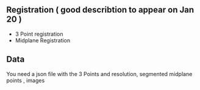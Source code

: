 ## Registration ( good describtion to appear on Jan 20 ) 
+ 3 Point registration 
+ Midplane Registration 

## Data 
You need a json file with the 3 Points and resolution, segmented midplane points , images
